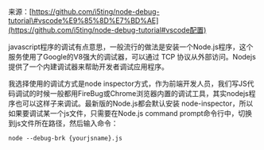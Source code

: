 来源：[https://github.com/i5ting/node-debug-tutorial\#vscode%E9%85%8D%E7%BD%AE](https://github.com/i5ting/node-debug-tutorial#vscode配置)

javascript程序的调试有点意思，一般流行的做法是安装一个Node.js程序，这个服务使用了Google的V8强大的调试器，可以通过 TCP 协议从外部访问。Nodejs提供了一个内建调试器来帮助开发者调试应用程序。

我选择使用的调试方式是node inspector方式，作为前端开发人员，我们写JS代码调试的时候一般都用FireBug或Chrome浏览器内置的调试工具，其实nodejs程序也可以这样子来调试。最新版的Node.js都会默认安装 node-inspector，所以如果要调试某一个js文件，只需要在Node.js command prompt命令行中，切换到js文件所在路径，然后输入命令：

```
node --debug-brk {yourjsname}.js
```



